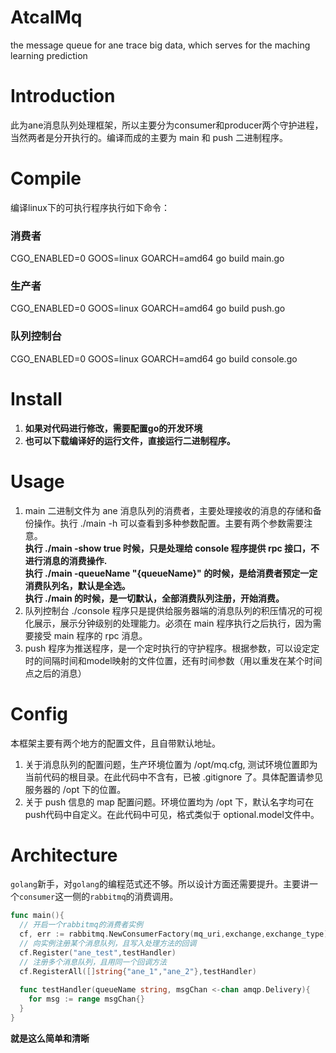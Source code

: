 # AtcalMq
the message queue for ane trace big data, which serves for the maching learning prediction

# Introduction
此为ane消息队列处理框架，所以主要分为consumer和producer两个守护进程，当然两者是分开执行的。编译而成的主要为 main 和 push 二进制程序。

# Compile
编译linux下的可执行程序执行如下命令：  
### 消费者  
CGO_ENABLED=0 GOOS=linux GOARCH=amd64 go build main.go  
### 生产者  
CGO_ENABLED=0 GOOS=linux GOARCH=amd64 go build push.go  
### 队列控制台
CGO_ENABLED=0 GOOS=linux GOARCH=amd64 go build console.go

# Install
1. __如果对代码进行修改，需要配置go的开发环境__
2. __也可以下载编译好的运行文件，直接运行二进制程序。__

# Usage
1. main 二进制文件为 ane 消息队列的消费者，主要处理接收的消息的存储和备份操作。执行 ./main -h 可以查看到多种参数配置。主要有两个参数需要注意。   
__执行 ./main -show true 时候，只是处理给 console 程序提供 rpc 接口，不进行消息的消费操作.__  
__执行 ./main -queueName "{queueName}" 的时候，是给消费者预定一定消费队列名，默认是全选。__  
__执行 ./main 的时候，是一切默认，全部消费队列注册，开始消费。__
2. 队列控制台 ./console 程序只是提供给服务器端的消息队列的积压情况的可视化展示，展示分钟级别的处理能力。必须在 main 程序执行之后执行，因为需要接受 main 程序的 rpc 消息。
3. push 程序为推送程序，是一个定时执行的守护程序。根据参数，可以设定定时的间隔时间和model映射的文件位置，还有时间参数（用以重发在某个时间点之后的消息）

# Config
本框架主要有两个地方的配置文件，且自带默认地址。
1. 关于消息队列的配置问题，生产环境位置为 /opt/mq.cfg, 测试环境位置即为当前代码的根目录。在此代码中不含有，已被 .gitignore 了。具体配置请参见服务器的 /opt 下的位置。
2. 关于 push 信息的 map 配置问题。环境位置均为 /opt 下，默认名字均可在push代码中自定义。在此代码中可见，格式类似于 optional.model文件中。

# Architecture
`golang`新手，对`golang`的编程范式还不够。所以设计方面还需要提升。主要讲一个`consumer`这一侧的`rabbitmq`的消费调用。  

```go
func main(){
  // 开启一个rabbitmq的消费者实例
  cf, err := rabbitmq.NewConsumerFactory(mq_uri,exchange,exchange_type)
  // 向实例注册某个消息队列，且写入处理方法的回调
  cf.Register("ane_test",testHandler)
  // 注册多个消息队列，且用同一个回调方法
  cf.RegisterAll([]string{"ane_1","ane_2"},testHandler)
  
  func testHandler(queueName string, msgChan <-chan amqp.Delivery){
    for msg := range msgChan{}
  }
}
```
__就是这么简单和清晰__  
